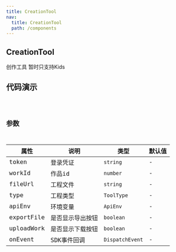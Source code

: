 ```yaml
---
title: CreationTool
nav:
  title: CreationTool
  path: /components
---
```


## CreationTool

创作工具 暂时只支持Kids

## 代码演示

<code src="./demo/default.tsx" />

## 参数

| 属性 | 说明 | 类型 | 默认值 |
| --- | --- | --- | --- |
| token | 登录凭证 | `string` | - |
| workId | 作品id | `number` | - |
| fileUrl | 工程文件 | `string` | - |
| type | 工程类型| `ToolType` | - |
| apiEnv | 环境变量 | `ApiEnv` | - |
| exportFile | 是否显示导出按钮 | `boolean` | - |
| uploadWork | 是否显示下载按钮 | `boolean` | - |
| onEvent | SDK事件回调 | `DispatchEvent` | - |
